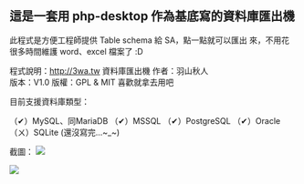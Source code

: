 這是一套用 php-desktop 作為基底寫的資料庫匯出機
-------------------------------------------------
此程式是方便工程師提供 Table schema 給 SA，點一點就可以匯出
來，不用花很多時間維護 word、excel 檔案了 :D


程式說明：http://3wa.tw 資料庫匯出機
作者：羽山秋人                      
版本：V1.0
版權：GPL & MIT 喜歡就拿去用吧

目前支援資料庫類型：

（✔）MySQL、同MariaDB
（✔）MSSQL
（✔）PostgreSQL
（✔）Oracle
（ㄨ）SQLite (還沒寫完...~_~)

截圖：
<img src='http://3wa.tw/photo/small.php?w_size=900&compassion=85&file_name=users/shadow/20150414_161846_0.png'>

<img src='http://3wa.tw/photo/small.php?w_size=900&compassion=85&file_name=users/shadow/20150414_161846_1.png'>
